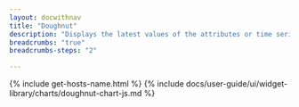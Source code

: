 ```yaml
---
layout: docwithnav
title: "Doughnut"
description: "Displays the latest values of the attributes or time series data for multiple entities in a doughnut chart. Supports numeric values only."
breadcrumbs: "true"
breadcrumbs-steps: "2"

---
```

{% include get-hosts-name.html %}
{% include docs/user-guide/ui/widget-library/charts/doughnut-chart-js.md %}
